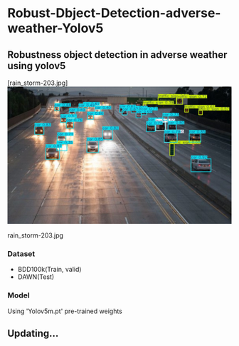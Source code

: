 # Robust-Dbject-Detection-adverse-weather-Yolov5


## Robustness object detection in adverse weather using yolov5
[rain_storm-203.jpg]<img src="https://github.com/Minkyoung9/robust-object-detection-adverse-weather-yolov5/blob/main/resource/rain_storm-203.jpg">

rain_storm-203.jpg
### Dataset
 - BDD100k(Train, valid)
 - DAWN(Test)

### Model
Using 'Yolov5m.pt' pre-trained weights

## Updating...
